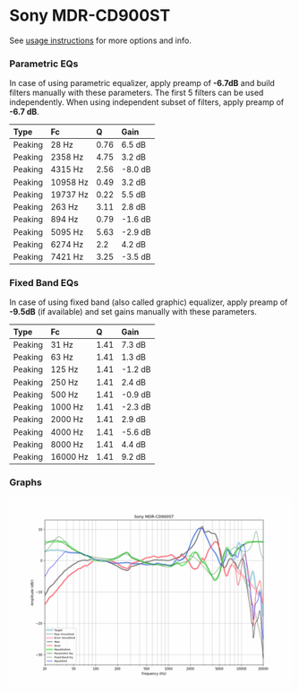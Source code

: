 # Sony MDR-CD900ST
See [usage instructions](https://github.com/jaakkopasanen/AutoEq#usage) for more options and info.

### Parametric EQs
In case of using parametric equalizer, apply preamp of **-6.7dB** and build filters manually
with these parameters. The first 5 filters can be used independently.
When using independent subset of filters, apply preamp of **-6.7 dB**.

| Type    | Fc       |    Q | Gain    |
|:--------|:---------|:-----|:--------|
| Peaking | 28 Hz    | 0.76 | 6.5 dB  |
| Peaking | 2358 Hz  | 4.75 | 3.2 dB  |
| Peaking | 4315 Hz  | 2.56 | -8.0 dB |
| Peaking | 10958 Hz | 0.49 | 3.2 dB  |
| Peaking | 19737 Hz | 0.22 | 5.5 dB  |
| Peaking | 263 Hz   | 3.11 | 2.8 dB  |
| Peaking | 894 Hz   | 0.79 | -1.6 dB |
| Peaking | 5095 Hz  | 5.63 | -2.9 dB |
| Peaking | 6274 Hz  | 2.2  | 4.2 dB  |
| Peaking | 7421 Hz  | 3.25 | -3.5 dB |

### Fixed Band EQs
In case of using fixed band (also called graphic) equalizer, apply preamp of **-9.5dB**
(if available) and set gains manually with these parameters.

| Type    | Fc       |    Q | Gain    |
|:--------|:---------|:-----|:--------|
| Peaking | 31 Hz    | 1.41 | 7.3 dB  |
| Peaking | 63 Hz    | 1.41 | 1.3 dB  |
| Peaking | 125 Hz   | 1.41 | -1.2 dB |
| Peaking | 250 Hz   | 1.41 | 2.4 dB  |
| Peaking | 500 Hz   | 1.41 | -0.9 dB |
| Peaking | 1000 Hz  | 1.41 | -2.3 dB |
| Peaking | 2000 Hz  | 1.41 | 2.9 dB  |
| Peaking | 4000 Hz  | 1.41 | -5.6 dB |
| Peaking | 8000 Hz  | 1.41 | 4.4 dB  |
| Peaking | 16000 Hz | 1.41 | 9.2 dB  |

### Graphs
![](./Sony%20MDR-CD900ST.png)